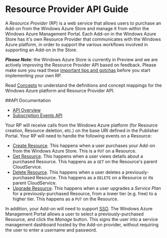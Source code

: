 # Resource Provider API Guide

A _Resource Provider_ (RP) is a web service that allows users to purchase an Add-on from the Windows Azure Store and manage it from within the Windows Azure Management Portal.  Each Add-on in the Windows Azure Store has it's own Resource Provider that communicates with the Windows Azure platform, in order to support the various workflows involved in supporting an Add-on in the Store.

***Please Note:*** the Windows Azure Store is currently in Preview and we are actively improving the Resource Provider API based on feedback. Please make sure you read these  [important tips and gotchas](https://github.com/WindowsAzure/azure-resource-provider-sdk/tree/master/docs/tips-and-tricks.md) before you start implementing your own RP.

Read [Concepts](https://github.com/WindowsAzure/azure-resource-provider-sdk/tree/master/docs/concepts.md) to understand the definitions and concept mappings for the Windows Azure platform and Resource Provider API.

##API Documentation
- [API Overview](https://github.com/WindowsAzure/azure-resource-provider-sdk/tree/master/docs/api-overview.md)
- [Subscription Events API](https://github.com/WindowsAzure/azure-resource-provider-sdk/tree/master/docs/api-subscription.md)

Your RP will receive calls from the Windows Azure platform (for Resource creation, Resource deletion, etc.) on the base URI defined in the Publisher Portal. Your RP will need to handle the following events on a Resource:

- [Create Resource](https://github.com/WindowsAzure/azure-resource-provider-sdk/tree/master/docs/api-resource-create.md). This happens when a user purchases your Add-on from the Windows Azure Store. This is a `PUT` on a Resource.
- [Get Resource](https://github.com/WindowsAzure/azure-resource-provider-sdk/tree/master/docs/api-resource-get.md). This happens when a user views details about a purchased Resource. This happens as a `GET` on the Resource's parent CloudService.
- [Delete Resource](https://github.com/WindowsAzure/azure-resource-provider-sdk/tree/master/docs/api-resource-delete.md). This happens when a user deletes a previously-purchased Resource. This happens as a `DELETE` on a Resource or its parent CloudService.
- [Upgrade Resource](https://github.com/WindowsAzure/azure-resource-provider-sdk/tree/master/docs/api-resource-upgrade.md). This happens when a user upgrades a _Service Plan_ for a previously-purchased Resource, from a lower tier (e.g. free) to a higher tier. This happens as a `PUT` on the Resource.

In addition, your Add-on will need to support [SSO](https://github.com/WindowsAzure/azure-resource-provider-sdk/tree/master/docs/api-sso.md). The Windows Azure Management Portal allows a user to select a previously-purchased Resource, and click the _Manage_ button. This signs the user into a service management dashboard hosted by the Add-on provider, without requiring the user to enter a username and password.

